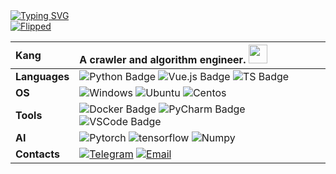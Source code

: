 <div align="left">
  <a href="https://git.io/typing-svg"><img src="https://readme-typing-svg.demolab.com?font=Fira+Code&pause=1000&width=435&lines=Do+something+interesting%EF%BC%81" alt="Typing SVG" /></a>
</div>


<!-- ![https://sayuri.coderkang.eu.org](https://sayuri.coderkang.eu.org/get/@Flipped?theme=rule34) -->
<!-- ![https://moe-counter.glitch.me](https://moe-counter.glitch.me/get/@CoderKang?theme=rule34) -->

<!-- <a href="https://github.com/flipped-1121?tab=repositories">
  <img align="right" src="https://github-readme-stats.vercel.app/api?username=flipped-1121&show_icons=true&hide_border=true" />
</a> -->

<div align="left">
  <a href="https://moe-counter.glitch.me"><img src="https://moe-counter.glitch.me/get/@CoderKang?theme=rule34" alt="Flipped" /></a>
</div>


|   **Kang**    | A crawler and algorithm engineer. <img src="https://emojis.slackmojis.com/emojis/images/1531849430/4246/blob-sunglasses.gif?1531849430" width="30"/> |
| :------------ | :---------------------------------------------------------- |
| **Languages** | ![Python Badge](https://img.shields.io/badge/-Python-3776AB?style=flat&logo=Python&logoColor=white) ![Vue.js Badge](https://img.shields.io/badge/-Vue-gray?style=flat&logo=Vue.js) ![TS Badge](https://img.shields.io/badge/-TypeScript-3178C6?style=flat&logo=typescript&logoColor=white) |
| **OS**        | ![Windows](https://img.shields.io/badge/-Windows-black?style=flat&logo=windows&logoColor=0078D4) ![Ubuntu](https://img.shields.io/badge/-Ubuntu-black?style=flat&logo=ubuntu&logoColor=E95420) ![Centos](https://img.shields.io/badge/-Centos-black?style=flat&logo=centos&logoColor=0078D4) |
| **Tools**     | ![Docker Badge](https://img.shields.io/badge/-Docker-3178C6?style=for-the-badge&logo=Docker&logoColor=white) ![PyCharm Badge](https://img.shields.io/badge/-PyCharm-17E293?style=for-the-badge&logo=PyCharm&logoColor=white) ![VSCode Badge](https://img.shields.io/badge/-VSCode-24ACF2?style=for-the-badge&logo=visualstudiocode&logoColor=white) |
| **AI**        | ![Pytorch](https://img.shields.io/badge/Pytorch-E34F26?style=for-the-badge&logo=Pytorch&logoColor=white) ![tensorflow](https://img.shields.io/badge/Tensorflow-1572B6?style=for-the-badge&logo=Tensorflow&logoColor=white) ![Numpy](https://img.shields.io/badge/Numpy-CCCCFF?style=for-the-badge&logo=Numpy&logoColor=white) |
| **Contacts**  | [![Telegram](https://img.shields.io/badge/-https://t.me/coderkang-2CA5E0?style=flat-square&logo=Telegram&logoColor=fff)](https://t.me/coderkang) [![Email](https://img.shields.io/badge/-CoderKang@hotmail.com-D14836?style=flat-square&logo=Microsoft&logoColor=fff)](mailto:CoderKang@hotmail.com) |

<!-- [![Kang's github activity graph](https://github-readme-activity-graph.vercel.app/graph?username=flipped-1121&theme=xcode)](https://github.com/flipped-1121) -->
